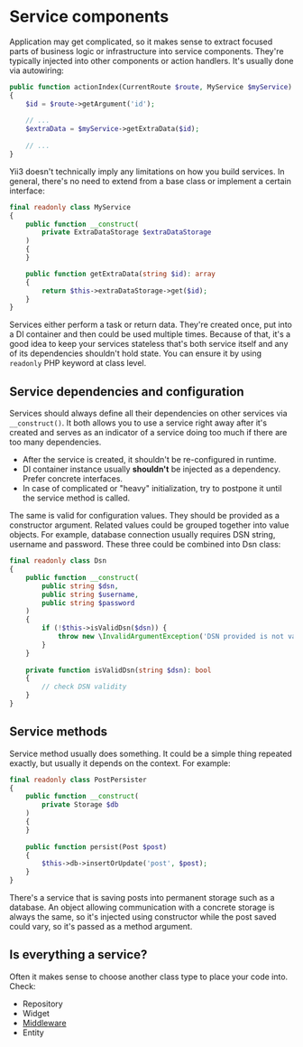 # Service components

Application may get complicated, so it makes sense to extract focused parts of business logic
or infrastructure into service components. They're typically injected into other components or action handlers.
It's usually done via autowiring:

```php
public function actionIndex(CurrentRoute $route, MyService $myService): ResponseInterface
{
    $id = $route->getArgument('id');
    
    // ...
    $extraData = $myService->getExtraData($id);
    
    // ...
}
```

Yii3 doesn't technically imply any limitations on how you build services. In general, there's no need to extend from
a base class or implement a certain interface:

```php
final readonly class MyService
{
    public function __construct(
        private ExtraDataStorage $extraDataStorage
    )
    {
    }

    public function getExtraData(string $id): array
    {
        return $this->extraDataStorage->get($id);
    }
}
```

Services either perform a task or return data. They're created once, put into a DI container and then could be used
multiple times. Because of that, it's a good idea to keep your services stateless that's both service itself and any of
its dependencies shouldn't hold state. You can ensure it by using `readonly` PHP keyword at class level. 

## Service dependencies and configuration

Services should always define all their dependencies on other services via `__construct()`. It both allows you to use
a service right away after it's created and serves as an indicator of a service doing too much if there are too many
dependencies.

- After the service is created, it shouldn't be re-configured in runtime.
- DI container instance usually **shouldn't** be injected as a dependency. Prefer concrete interfaces.
- In case of complicated or "heavy" initialization, try to postpone it until the service method is called.  

The same is valid for configuration values. They should be provided as a constructor argument. Related values could be
grouped together into value objects. For example, database connection usually requires DSN string, username and password.
These three could be combined into Dsn class:

```php
final readonly class Dsn
{
    public function __construct(
        public string $dsn,
        public string $username,
        public string $password
    )
    {
        if (!$this->isValidDsn($dsn)) {
            throw new \InvalidArgumentException('DSN provided is not valid.');
        }
    }
    
    private function isValidDsn(string $dsn): bool
    {
        // check DSN validity    
    }
}
```

## Service methods

Service method usually does something. It could be a simple thing repeated exactly, but usually it depends on the
context. For example:

```php
final readonly class PostPersister
{
    public function __construct(
        private Storage $db
    )
    {
    }
    
    public function persist(Post $post)
    {
        $this->db->insertOrUpdate('post', $post);    
    }
}
```

There's a service that is saving posts into permanent storage such as a database. An object allowing
communication with a concrete storage is always the same, so it's injected using constructor while the post saved
could vary, so it's passed as a method argument.

## Is everything a service?

Often it makes sense to choose another class type to place your code into. Check:

- Repository
- Widget
- [Middleware](middleware.md)
- Entity
